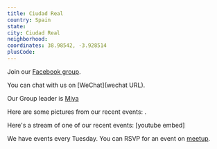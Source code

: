 ```yaml
---
title: Ciudad Real
country: Spain
state: 
city: Ciudad Real
neighborhood: 
coordinates: 38.98542, -3.928514
plusCode:
---
```

Join our [Facebook group](https://www.facebook.com/groups/free.code.camp.ciudad.real).

You can chat with us on [WeChat](wechat URL).

Our Group leader is [Miya](freecodecamp.org/miya)

Here are some pictures from our recent events:
![]().

Here's a stream of one of our recent events:
[youtube embed]

We have events every Tuesday. You can RSVP for an event on [meetup](meetupurl).
